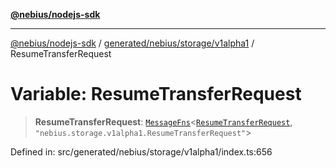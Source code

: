 [**@nebius/nodejs-sdk**](../../../../../README.md)

***

[@nebius/nodejs-sdk](../../../../../README.md) / [generated/nebius/storage/v1alpha1](../README.md) / ResumeTransferRequest

# Variable: ResumeTransferRequest

> **ResumeTransferRequest**: [`MessageFns`](../../../../../runtime/protos/core/interfaces/MessageFns.md)\<[`ResumeTransferRequest`](../interfaces/ResumeTransferRequest.md), `"nebius.storage.v1alpha1.ResumeTransferRequest"`\>

Defined in: src/generated/nebius/storage/v1alpha1/index.ts:656
